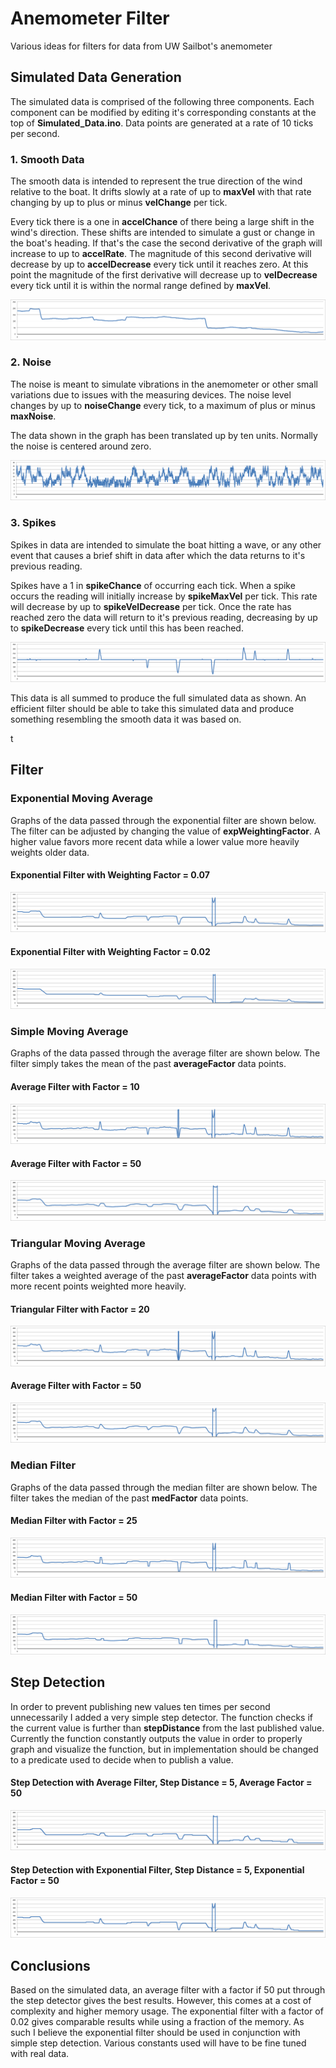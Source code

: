 # Anemometer Filter

Various ideas for filters for data from UW Sailbot's anemometer

## Simulated Data Generation

The simulated data is comprised of the following three components. Each component can be modified by editing it's corresponding constants at the top of **Simulated_Data.ino**. Data points are generated at a rate of 10 ticks per second.

### 1. Smooth Data

The smooth data is intended to represent the true direction of the wind relative to the boat. It drifts slowly at a rate of up to **maxVel** with that rate changing by up to plus or minus **velChange** per tick. 

Every tick there is a one in **accelChance** of there being a large shift in the wind's direction. These shifts are intended to simulate a gust or change in the boat's heading. If that's the case the second derivative of the graph will increase to up to **accelRate**. The magnitude of this second derivative will decrease by up to **accelDecrease** every tick until it reaches zero. At this point the magnitude of the first derivative will decrease up to **velDecrease** every tick until it is within the normal range defined by **maxVel**.

![alt text](https://raw.githubusercontent.com/benajmin/anemometer-filters/master/Graphs/Smooth%20Data.png "Graph of Spikes")

### 2. Noise

The noise is meant to simulate vibrations in the anemometer or other small variations due to issues with the measuring devices. The noise level changes by up to **noiseChange** every tick, to a maximum of plus or minus **maxNoise**.

The data shown in the graph has been translated up by ten units. Normally the noise is centered around zero.

![alt text](https://raw.githubusercontent.com/benajmin/anemometer-filters/master/Graphs/Noise.png "Graph of Noise") 

### 3. Spikes

Spikes in data are intended to simulate the boat hitting a wave, or any other event that causes a brief shift in data after which the data returns to it's previous reading.

Spikes have a 1 in **spikeChance** of occurring each tick. When a spike occurs the reading will initially increase by **spikeMaxVel** per tick. This rate will decrease by up to **spikeVelDecrease** per tick. Once the rate has reached zero the data will return to it's previous reading, decreasing by up to **spikeDecrease** every tick until this has been reached.

![alt text](https://raw.githubusercontent.com/benajmin/anemometer-filters/master/Graphs/Spikes.png "Graph of Spikes")

This data is all summed to produce the full simulated data as shown. An efficient filter should be able to take this simulated data and produce something resembling the smooth data it was based on.

t

## Filter 

### Exponential Moving Average

Graphs of the data passed through the exponential filter are shown below. The filter can be adjusted by changing the value of **expWeightingFactor**. A higher value favors more recent data while a lower value more heavily weights older data.

#### Exponential Filter with Weighting Factor = 0.07

![alt text](https://raw.githubusercontent.com/benajmin/anemometer-filters/master/Graphs/Exponential%20Filter%2007.png "Graph of Exponential Filtered Data Weighting Factor 0.07")

#### Exponential Filter with Weighting Factor = 0.02

![alt text](https://raw.githubusercontent.com/benajmin/anemometer-filters/master/Graphs/Exponential%20Filter%2002.png "Graph of Exponential Filtered Data Weighting Factor 0.02")

### Simple Moving Average

Graphs of the data passed through the average filter are shown below. The filter simply takes the mean of the past **averageFactor** data points.

#### Average Filter with Factor = 10

![alt text](https://raw.githubusercontent.com/benajmin/anemometer-filters/master/Graphs/Average%20Filter%2010.png "Graph of Average Filtered Data Factor 10")

#### Average Filter with Factor = 50

![alt text](https://raw.githubusercontent.com/benajmin/anemometer-filters/master/Graphs/Average%20Filter%2050.png "Graph of Average Filtered Data Factor 50")

### Triangular Moving Average

Graphs of the data passed through the average filter are shown below. The filter takes a weighted average of the past **averageFactor** data points with more recent points weighted more heavily.

#### Triangular Filter with Factor = 20

![alt text](https://raw.githubusercontent.com/benajmin/anemometer-filters/master/Graphs/Triangular%20Filter%2020.png "Graph of Triangular Filtered Data Factor 20")

#### Average Filter with Factor = 50

![alt text](https://raw.githubusercontent.com/benajmin/anemometer-filters/master/Graphs/Triangular%20Filter%2050.png "Graph of Triangular Filtered Data Factor 50")

### Median Filter

Graphs of the data passed through the median filter are shown below. The filter takes the median of the past **medFactor** data points. 

#### Median Filter with Factor = 25

![alt text](https://raw.githubusercontent.com/benajmin/anemometer-filters/master/Graphs/Median%20Filter%2025.png "Graph of Median Filtered Data Factor 25")

#### Median Filter with Factor = 50

![alt text](https://raw.githubusercontent.com/benajmin/anemometer-filters/master/Graphs/Median%20Filter%2050.png "Graph of Median Filtered Data Factor 50")

## Step Detection

In order to prevent publishing new values ten times per second unnecessarily I added a very simple step detector. The function checks if the current value is further than **stepDistance** from the last published value. Currently the function constantly outputs the value in order to properly graph and visualize the function, but in implementation should be changed to a predicate used to decide when to publish a value.

#### Step Detection with Average Filter, Step Distance = 5, Average Factor = 50

![alt text](https://raw.githubusercontent.com/benajmin/anemometer-filters/master/Graphs/Step%20Detect%205%20Average%2050.png "Graph of Step Detect Average Filtered Data")

#### Step Detection with Exponential Filter, Step Distance = 5, Exponential Factor = 50

![alt text](https://raw.githubusercontent.com/benajmin/anemometer-filters/master/Graphs/Step%20Detect%205%20Exp%2007.png "Graph of Step Detect Exponential Filtered Data")

## Conclusions

Based on the simulated data, an average filter with a factor if 50 put through the step detector gives the best results. However, this comes at a cost of complexity and higher memory usage. The exponential filter with a factor of 0.02 gives comparable results while using a fraction of the memory. As such I believe the exponential filter should be used in conjunction with simple step detection. Various constants used will have to be fine tuned with real data.